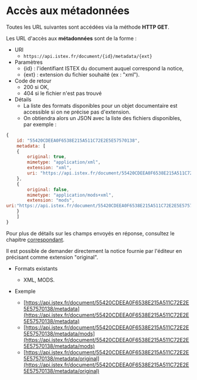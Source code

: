 # Accès aux métadonnées

Toutes les URL suivantes sont accédées via la méthode **HTTP GET**.

Les URL d'accès aux **métadonnées** sont de la forme :

* URI
  * `https://api.istex.fr/document/{id}/metadata/{ext}`
* Paramètres
  * {id} : l'identifiant ISTEX du document auquel correspond la notice,
  * {ext} : extension du fichier souhaité \(ex : "xml"\).
* Code de retour
  * 200 si OK,
  * 404 si le fichier n'est pas trouvé
* Détails
  * La liste des formats disponibles pour un objet documentaire est accessible si on ne précise pas d'extension.
  * On obtiendra alors un JSON avec la liste des fichiers disponibles, par exemple :

```javascript
{
    id: "55420CDEEA0F6538E215A511C72E2E5E57570138",
    metadata: [
    {
        original: true,
        mimetype: "application/xml",
        extension: "xml",
        uri: "https://api.istex.fr/document/55420CDEEA0F6538E215A511C72E2E5E57570138/metadata/xml"
    },
    {
        original: false,
        mimetype: "application/mods+xml",
        extension: "mods",
uri:"https://api.istex.fr/document/55420CDEEA0F6538E215A511C72E2E5E57570138/metadata/mods"
    }
    ]
}
```

 Pour plus de détails sur les champs envoyés en réponse, consultez le chapitre [correspondant](../fields/files.md).

Il est possible de demander directement la notice fournie par l'éditeur en précisant comme extension "original".

* Formats existants

  * XML, MODS.

* Exemple
  * [https://api.istex.fr/document/55420CDEEA0F6538E215A511C72E2E5E57570138/metadata](https://api.istex.fr/document/55420CDEEA0F6538E215A511C72E2E5E57570138/metadata)
  * [https://api.istex.fr/document/55420CDEEA0F6538E215A511C72E2E5E57570138/metadata/mods](https://api.istex.fr/document/55420CDEEA0F6538E215A511C72E2E5E57570138/metadata/mods)
  * [https://api.istex.fr/document/55420CDEEA0F6538E215A511C72E2E5E57570138/metadata/original ](https://api.istex.fr/document/55420CDEEA0F6538E215A511C72E2E5E57570138/metadata/original)



